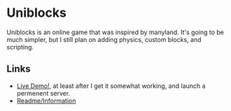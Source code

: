 # Uniblocks
Uniblocks is an online game that was inspired by manyland. It's going to be
much simpler, but I still plan on adding physics, custom blocks, and
scripting.

## Links
 * [Live Demo!](https://uniblocks.101100.ca), at least after I
   get it somewhat working, and launch a permenent server.
 * [Readme/Information](https://ben1jen.github.io/uniblocks/info.md)
